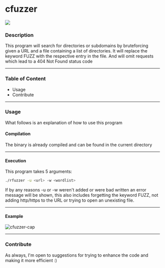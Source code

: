 # cfuzzer

![](https://img.shields.io/badge/made%20with-Rust-orange)

### Description
This program will search for directories or subdomains by bruteforcing
given a URL and a file containing a list of directories. It will replace 
the keyword FUZZ with the respective entry in the file. And will omit requests
which lead to a 404 Not Found status code

---

### Table of Content
* Usage
* Contribute

---

### Usage
 What follows is an explanation of how to use this program

#### Compilation
The binary is already compiled and can be found in the current directory

---

#### Execution
This program takes 5 arguments:
```bash
./rfuzzer -u <url> -w <wordlist>
```
If by any reasons -u or -w weren't added or were bad written
an error message will be shown, this also includes forgetting the
keyword FUZZ, not adding http/https to the URL or trying to open an unexisting file.

---

#### Example
![cfuzzer-cap](https://user-images.githubusercontent.com/67020959/176977862-834dff9d-82f9-469c-8fca-42323306f323.png)

---

### Contribute
As always, I'm open to suggestions for trying to enhance the code and making
it more efficient :)
